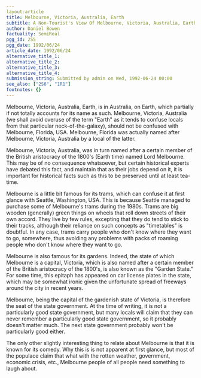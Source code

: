 ```yaml
---
layout:article
title: Melbourne, Victoria, Australia, Earth
subtitle: A Non-Tourist's View Of Melbourne, Victoria, Australia, Earth
author: Daniel Bowen
factuality: SemiReal
pgg_id: 2S5
pgg_date: 1992/06/24
article_date: 1992/06/24
alternative_title_1: 
alternative_title_2: 
alternative_title_3: 
alternative_title_4: 
submission_string: Submitted by admin on Wed, 1992-06-24 00:00
see_also: ["2S6", "1R1"]
footnotes: {}
---
```

<div>
<p>Melbourne, Victoria, Australia, Earth, is in Australia, on Earth, which partially if not totally accounts for its name as such. Melbourne, Victoria, Australia (we shall avoid overuse of the term "Earth" as it tends to confuse locals from that particular neck-of-the-galaxy), should not be confused with Melbourne, Florida, USA. Melbourne, Florida was actually named after Melbourne, Victoria, Australia by a local of the latter.</p>
<p>Melbourne, Victoria, Australia, was in turn named after a certain member of the British aristocracy of the 1800's (Earth time) named Lord Melbourne. This may be of no consequence whatsoever, but certain historical experts have debated this fact, and maintain that as their jobs depend on it, it is important for historical facts such as this to be preserved until at least tea-time.</p>
<p>Melbourne is a little bit famous for its trams, which can confuse it at first glance with Seattle, Washington, USA. This is because Seattle managed to purchase some of Melbourne's trams during the 1980s. Trams are big wooden (generally) green things on wheels that roll down streets of their own accord. They live by few rules, excepting that they do tend to stick to their tracks, although their reliance on such concepts as "timetables" is doubtful. In any case, trams carry people who don't know where they want to go, somewhere, thus avoiding any problems with packs of roaming people who don't know where they want to go.</p>
<p>Melbourne is also famous for its gardens. Indeed, the state of which Melbourne is a capital, Victoria, which is also named after a certain member of the British aristocracy of the 1800's, is also known as the "Garden State." For some time, this epitaph has appeared on car license plates in the state, which may be somewhat ironic given the unfortunate spread of freeways around the city in recent years.</p>
<p>Melbourne, being the capital of the gardenish state of Victoria, is therefore the seat of the state government. At the time of writing, it is not a particularly good state government, but many locals will claim that they can never remember a particularly good state government, so it probably doesn't matter much. The next state government probably won't be particularly good either.</p>
<p>The only other slightly interesting thing to relate about Melbourne is that it is known for its comedy. Why this is is not apparent at first glance, but most of the populace claim that what with the rotten weather, government, economic crisis, etc., Melbourne people of all people need something to laugh about.</p>
</div>
